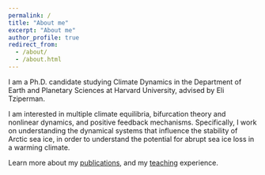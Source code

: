 ```yaml
---
permalink: /
title: "About me"
excerpt: "About me"
author_profile: true
redirect_from: 
  - /about/
  - /about.html
---
```


I am a Ph.D. candidate studying Climate Dynamics in the Department of Earth and Planetary Sciences at Harvard University, advised by Eli Tziperman.

I am interested in multiple climate equilibria, bifurcation theory and nonlinear dynamics, and positive feedback mechanisms. Specifically, I work on understanding the dynamical systems that influence the stability of Arctic sea ice, in order to understand the potential for abrupt sea ice loss in a warming climate. 

Learn more about my [publications](https://camillehankel.github.io/publications/), and my [teaching](https://camillehankel.github.io/teaching/) experience.
